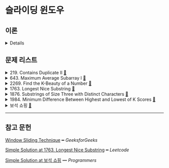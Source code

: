 # 슬라이딩 윈도우

## 이론

<details>
<br/>

대표적으로 배열에서 연이은 k개의 최대합을 구하는 문제에 사용된다.

Brute force의 O(kn)으로 해결하는 문제를 O(n)으로 줄일수 있다.

**Brute force**

```js
function maxSum(arr, k) {
  let max = 0;
  const N = arr.length;

  for (let i = 0; i <= N - k; i++) {
    let sum = 0;
    
    for(let j = 0; j < k; j++)
      sum = sum + arr[i + j];

    max = Math.max(max, sum);
  }  

  return max;
}

(function main() {
  assert.equal(
    maxSum(
      arr = [1, 4, 2, 10, 2, 3, 1, 0, 20],
      k = 4
    ),
    24
  )
})();
```

**슬라이딩 윈도우**

    arr = [1, 4, 2, 10, 2, 3, 1, 0, 20]
    k = 4

    k만큼의 요소를 arr에서 sum하면 14이다.

      [1, 4, 2, 10]

    k인덱스부터 루프를 돈다.

      [2, 3, 1, 0, 20]

    sum은 k만큼의 요소의 합을 유지한다.

      [4, 2, 10, 2]를 유지하기 위해 요소1을 제거

    매 루프마다 max와 sum의 max를 구한다.

```js
function maxSum(arr, k) {
  let max = 0;
  let sum = 0;

  const N = arr.length;

  for (let i = 0; i < k; i++) {
    sum += arr[i];
    max = sum;
  }

  for (let i = k; i < N; i++) {    
    sum += arr[i] - arr[i - k];

    max = Math.max(max, sum);
  }

  return max;
}

(function main() {
  assert.equal(
    maxSum(
      arr = [1, 4, 2, 10, 2, 3, 1, 0, 20],
      k = 4
    ),
    24
  )
})();
```

</details>

## 문제 리스트

<details>
<summary>219. Contains Duplicate II
  <a href="https://leetcode.com/problems/contains-duplicate-ii/">👊</a>
</summary>

### 문제 회고

이전 해결했던 이력이 있었다.

다만 슬라이딩 윈도우를 푼것인지도 몰랐다.

이론에서 다룬 형태외에도 Map을 사용한 형태도 해당됨을 알게되었다.

### 문제 풀이

```js
/**
 * @param {number[]} nums
 * @param {number} k
 * @return {boolean}
 *
 * time:  O(n)
 * space: O(k)
 */
var containsNearbyDuplicate = function (nums, k) {
  const window = new Map();

  for (const [idx, num] of nums.entries()) {
    if (
      window.has(num)
      && Math.abs(idx - window.get(num)) <= k
    )
      return true;

    window.set(num, idx);
  }
  return false;
};
```

</details>

<details>
<summary>643. Maximum Average Subarray I
  <a href="https://leetcode.com/problems/maximum-average-subarray-i/submissions/">👊</a>
</summary>

### 문제 회고

이론에서 다룬 형태와 같아 고민없이 풀 수 있었다.

자바스크립트에서 `Math.avg`는 없는것도 알 수 있었다.

### 문제 풀이

```js
/**
 * @param {number[]} nums
 * @param {number} k
 * @return {number}
 *
 * time:  O(n)
 * space: O(1)
 */
var findMaxAverage = function (nums, k) {
  let max = 0;
  let sum = 0;

  for (let i = 0; i < k; i++) {
    sum += nums[i];
    max = sum / k;
  }

  for (let i = k; i < nums.length; i++) {
    sum += nums[i] - nums[i - k];
    max = Math.max(max, (sum / k));
  }

  return max;
};
```

</details>

<details>
<summary>2269. Find the K-Beauty of a Number
  <a href="https://leetcode.com/problems/find-the-k-beauty-of-a-number/">👊</a>
</summary>

### 문제 풀이

```js
/**
 * @param {number} num
 * @param {number} k
 * @return {number}
 *
 * time:  O(n)
 * space: O(n)
 */
var divisorSubstrings = function (num, k) {
  const letterList = num.toString().split('');

  let cur = '';
  let cnt = 0;

  for (let i = 0; i < k; i++)
    cur += letterList[i];

  if (isZeroDivisor(num, parseInt(cur)))
    cnt += 1;

  for (let i = k; i < letterList.length; i++) {
    cur = cur.substring(1);
    cur += letterList[i];

    if (isZeroDivisor(num, parseInt(cur)))
      cnt += 1;
  }

  return cnt;
};

var isZeroDivisor = function (num, target) {
  return (num % target) === 0;
};
```

</details>

<details>
<summary>1763. Longest Nice Substring
  <a href="https://leetcode.com/problems/longest-nice-substring/">👊</a>
</summary>

### 문제 회고

가변적인 결과값이 예상되어 `슬라이딩 윈도우`보단 `투 포인터` 알고리즘이 필요하다고 판단하였다.

현재 동일한 알파벳의 niceSubstring은 완성하지만

    Input:   "dDzeE"
    Output:  "dD"

여러 알파벳의 niceSubstring은 찾지 못했다.

    Input:    "cChH"
    Output:   "cC"
    Expected: "cChH"

```js
/**
 * @param {string} s
 * @return {string}
 *
 * time:  O(n²)
 * space: O(n)
 */
var longestNiceSubstring = function (s) {
  var getLongestSubstring = function (...args) {
    return args.reduce((a, b) => {
      return (a.length === b.length) ? a
        : (a.length > b.length) ? a
          : b;
    });
  }

  var getNiceSubstring = function (left, right) {
    let cur = '';

    while (
      left >= 0
      && right < N
      && s[left].toLowerCase() === s[right].toLowerCase()
    ) {
      cur = s.substring(left, right + 1);
      right += 1;
    }

    return cur;
  }

  /// +++ start  
  const N = s.length;
  let result = '';

  if (N < 2)
    return result;

  for (let i = 0; i < N; i++) {
    const niceSubstring = getNiceSubstring(i, i);

    if (niceSubstring.length === 1)
      continue;

    result = getLongestSubstring(result, niceSubstring);
    console.log(result);
  }

  return result;
};
```

### 문제 풀이

분할 정복 방법으로 해결하는 풀이었다.    

```js
/**
 * @param {string} s
 * @return {string}
 *
 * m as nice substring
 * n as string
 * 
 * time:  O(n²)
 * space: O(mn)
 */
var longestNiceSubstring = function (s) {
  const N = s.length;
  const set = new Set();
  let longestSize = 0;

  for (let i = 0; i < N; i++) {
    for (let j = i; j < N; j++) {
      const substring = s.slice(i, j + 1);

      if (isNiceSubstring(substring)) {
        set.add(substring);
        longestSize = Math.max(longestSize, substring.length);
      }
    }
  }

  for (const each of set) {
    if (each.length === longestSize)
      return each;
  }

  return '';
};

function isNiceSubstring(letters) {
  let lower = new Set();
  let upper = new Set();

  for (const letter of letters) {
    isLowerCaseLetter(letter) ? lower.add(letter) : upper.add(letter);
  }

  for (const each of lower) {
    if (!upper.has(each.toUpperCase())) return false;
  }

  for (const each of upper) {
    if (!lower.has(each.toLowerCase())) return false;
  }

  return true;
}

function isLowerCaseLetter(letter) {
  return letter === letter.toLowerCase();
}
```

</details>

<details>
<summary>1876. Substrings of Size Three with Distinct Characters
  <a href="https://leetcode.com/problems/substrings-of-size-three-with-distinct-characters/">👊</a>
</summary>

### 문제 풀이

```js
/**
 * @param {string} s
 * @return {number}
 *
 * time:  O(n)
 * space: O(1)
 */
var countGoodSubstrings = function (s) {
  var isGoodSubstrings = function (s) {
    return s === [...new Set(s.split(''))].join('');
  }

  // +++ Start
  const L = 3;
  let result = 0;

  for (let i = 0; i < s.length; i++) {
    const substring = s.substring(i, i + L);

    if (substring.length === L && isGoodSubstrings(substring))
      result += 1;
  }
  return result;
};
```
</details>

<details>
<summary>1984. Minimum Difference Between Highest and Lowest of K Scores
  <a href="https://leetcode.com/problems/minimum-difference-between-highest-and-lowest-of-k-scores/">👊</a>
</summary>

### 문제 풀이

```js
/**
 * @param {number[]} nums
 * @param {number} k
 * @return {number}
 *
 * time:  O(n)
 * space: O(1)
 */
var minimumDifference = function (nums, k) {
  nums.sort((a, b) => a - b);

  const kIdx = k - 1;

  let highScore = nums[kIdx];
  let lowScore = nums[0];
  let min = highScore - lowScore;  

  for (let i = kIdx; i < nums.length; i++) {
    const diffScore = nums[i] - nums[i - kIdx];
    min = Math.min(min, diffScore);
  }

  return min;
};
```

</details>

<details>
<summary>보석 쇼핑
  <a href="https://school.programmers.co.kr/learn/courses/30/lessons/67258">👊</a>
</summary>

### 문제 회고

처음 접근은 다음과 같다.

```js
/*
* time:     O(n)
* space:    O(n)
*/
function solution(gems) {
  const gemTypeLength = new Set([...gems]).size;
  const window = new Map();

  for (const [idx, gem] of gems.entries()) {
    window.set(gem, idx + 1);

    if (gemTypeLength === [...window.values()].length)
      break;
  }

  return [
    Math.min(...window.values()),
    Math.max(...window.values())
  ];
}
```

해당 테스트케이스는 해결하지 못했다.

    ["A","B","B","B","B","B","B","C","B","A"] [8,10]

    Output:   [1, 8]
    Expected: [8, 10]

### 문제 풀이

문제 풀이자는 범위를 모두 기억해둔 뒤, 적은 범위 순대로 정렬을 해두었다.

    // +++ map by for loop
    Map(1) { 'A' => 0 }
    Map(2) { 'A' => 0, 'B' => 1 }
    Map(2) { 'A' => 0, 'B' => 2 }
    Map(2) { 'A' => 0, 'B' => 3 }
    Map(2) { 'A' => 0, 'B' => 4 }
    Map(2) { 'A' => 0, 'B' => 5 }
    Map(2) { 'A' => 0, 'B' => 6 }
    Map(3) { 'A' => 0, 'B' => 6, 'C' => 7 }
    Map(3) { 'A' => 0, 'C' => 7, 'B' => 8 }
    Map(3) { 'C' => 7, 'B' => 8, 'A' => 9 }
    
    // +++ ranges
    [ 
      { start: 1, end: 8 }, 
      { start: 1, end: 9 }, 
      { start: 8, end: 10 } 
    ]

    // +++ sort by compact ranges
    [ 
      { start: 8, end: 10 }   // +++ result!
      { start: 1, end: 8 }, 
      { start: 1, end: 9 }, 
    ]

인상적인 것은 map의 values의 순서를 오름차순으로 맞추도록 key를 갱신하는 작업이 있었다는 것이다.

이는 범위를 추가할때, 어디가 start인지 end인지를 찾는 작업을 없애주었다.

또한, 범위의 start를 찾을 때 다음과 같은 방법외에

    start: [...gemMap.values()][0] + 1,

이터레이터를 활용했다는 점이 인상깊었다.

    start: gemMap.values().next().value + 1,

```js
/*
* time:     O(n)
* space:    O(n)
*/
function solution(gems) {
  const gemTypeLength = new Set(gems).size;
  const gemMap = new Map();
  const gemRanges = [];

  for (const [idx, gem] of gems.entries()) {
    gemMap.delete(gem);
    gemMap.set(gem, idx);

    if (gemTypeLength === gemMap.size)
      gemRanges.push({        
        start: gemMap.values().next().value + 1,
        end: idx + 1
      });    
  }  

  gemRanges.sort((a, b) => {
    return (a.end - a.start) === (b.end - b.start)
      ? a.end - b.end
      : (a.end - a.start) - (b.end - b.start);
  })

  return [
    gemRanges[0].start,
    gemRanges[0].end
  ];
}
```

</details>

<hr/>

## 참고 문헌

[Window Sliding Technique](https://www.geeksforgeeks.org/window-sliding-technique/) ━ *GeeksforGeeks*

[Simple Solution at 1763. Longest Nice Substring](https://leetcode.com/problems/longest-nice-substring/discuss/1076734/javascript-direct-way-200ms) ━ *Leetcode*

[Simple Solution at 보석 쇼핑](https://school.programmers.co.kr/learn/courses/30/lessons/67258/solution_groups?language=javascript&type=all) ━ *Programmers*
